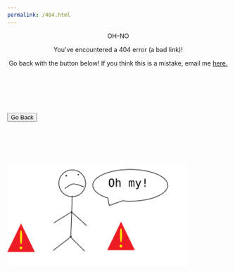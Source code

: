 ```yaml
---
permalink: /404.html
---
```


<p style="text-align: center; text-size: 36px;">OH-NO</p>

<p style="text-align: center; text-size: 24px;">You've encountered a 404 error (a bad link)! </p>

<p style="text-align: center; text-size: 18px;">Go back with the button below! If you think this is a mistake, email me <a href="mailto:ilikecake567@gmail.com">here.</a></p> 

<style>
    .container {
        height: 200px!important;
        position: relative!important;
    }
    .vertical-center {
        margin: 0!important;
        position: absolute!important; 
        top: 50%!important;  
        -ms-transform: translateY(-50%)!important;  
        transform: translateY(-50%)!important;
    }
</style>
<div class="container">  
    <div class="vertical-center">    
        <button onClick='window.history.back();'>Go Back</button>  
    </div>
</div>

<img src="/assets/images/404.png" style="align=middle; ">





